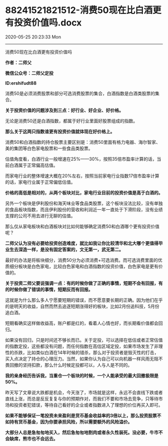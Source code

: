 # 88241521821512-消费50现在比白酒更有投资价值吗.docx

2020-05-25 20:23:33 Mon

----

消费50现在比白酒更有投资价值吗

__作者：二师父__

__微信公众号：二师父定投__

__ID:ershifudt88__

消费50是必须消费股票和部分可选消费股票的集合，白酒指数是白酒类股票的集合。

__关于投资价值的问题涉及到三点：好行业、好企业、好价格。__

无论是消费50还是白酒指数，都属于好行业里面好股票组成的指数。

__那么关于这两只指数谁更有投资价值就体现在好价格上。__

消费50和白酒指数的持仓股票主要区别是：消费50里面有格力电器、海尔智家、美的集团等白色家电股票和一些食品类股票。

估值角度看，白酒行业一般增速在25%——30%，按照35倍市盈率计算的话，当前白酒属于正常偏高估值。

而家电行业的整体增速大概在20%左右，按照当前家电行业指数17倍市盈率计算的话，家电行业属于正常偏低估值。

__价格的高低是相对的，从两个板块对比，家电行业目前的投资价值是高于白酒的。__

另外一个板块是伊利股份和海天味业等食品类股票，这个板块没法比较，没有单独的食品板块指数，而且伊利股份的营收和利润近一年一直处于下滑阶段，没有业绩支撑的公司不用去进行无聊的估值。

那么仅从家电板块和白酒板块对比如何能够确定消费50和白酒哪个更有投资价值呢？

__二师父认为没有必要给投资创造难度，就比如我让你比较清华和北大哪个更值得毕业生去深造一样，是没有固定答案的，文无第一，武无第二。__

最好的办法是将板块细分，消费50分为必须消费\+可选消费。而可选消费里面的优质细分板块是白色家电，比较白色家电和白酒指数的投资价值，白色家电是更有价值的。

__关于投资二师父要说强调一点：有的时候你做了正确的事情，短期不会有回报，有的时候你做了错误的事情，短期反而有回报。__

这就是为什么那么多人宁愿要短期的错误，而不愿意要长期的正确。因为他们在乎的是明天的收益，自然而然去追逐短期涨得好的板块，比如2月份追科技，5月份追白酒。

短期看确实这样做收益高，账户都是红的，看着人心情也好，而长期看价值都会回归。

如果没有回归，只是时间还不够长而已。关于定投，可以选择在低估或者正常估值的指数定投，这些都没有问题，而任何指数在高估区域定投，如果市场发生了非理性的杀跌，比如类似白酒在14年时候的错杀，那么对于投资者是毁灭性的打击，买入点决定了持仓的心理压力。当然，如果你认为自己可以向机器一样风雨无阻不畏回撤的坚持扣款，那么什么时候定投都可以，人与人是不同的。

__我的亲身经历告诉我，当重仓一个板块的时候，一个人能承受的最大回撤极限是50%。__

昨天写了文章说大跌都是机会，今天涨了，市场就是这样，永远不会直线下跌或者直线上涨，而总是反反复复与你的预期作对，而我们不要和市场去竞争，只等待市场和投资者犯错误，等待自己看好的企业或者指数进入了理想的价位再买入即可。

__如果不能够保证一笔投资未来盈利是货币基金收益率的3倍以上，那么投资股票不如持有货币基金，因为你要承担风险，所以需要额外的风险溢价。__

__大部分人总是急匆匆地买入，然后急匆匆地割肉或者永久性装死。没必要，牛市不会缺席，熊市也不会远去。__

